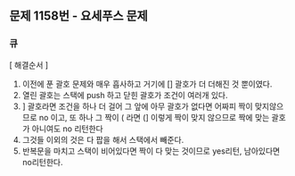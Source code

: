 ## 문제 1158번 - 요세푸스 문제
### 큐


[ 해결순서 ]

1. 이전에 푼 괄호 문제와 매우 흡사하고 거기에 [] 괄호가 더 더해진 것 뿐이였다.
2. 열린 괄호는 스택에 push 하고 닫힌 괄호가 조건이 여러개 있다.
3. ] 괄호라면 조건을 하나 더 걸어 그 앞에 아무 괄호가 없다면 어짜피 짝이 맞지않으므로 no 이고, 또 하나 그 짝이 ( 라면 (] 이렇게 짝이 맞지 않으므로 짝에 맞는 괄호가 아니여도 no 리턴한다
4. 그것들 이외의 것은 다 팝을 해서 스택에서 빼준다.
5. 반복문을 마치고 스택이 비어있다면 짝이 다 맞는 것이므로 yes리턴, 남아있다면 no리턴한다.



```java

```
